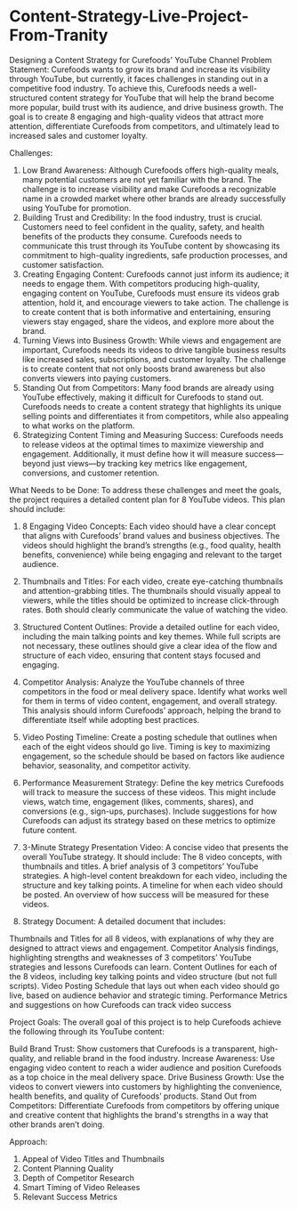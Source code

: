 # Content-Strategy-Live-Project-From-Tranity
Designing a Content Strategy for Curefoods' YouTube Channel
Problem Statement:
Curefoods wants to grow its brand and increase its visibility through YouTube, but currently, it faces challenges in standing out in a competitive food industry. To achieve this, Curefoods needs a well-structured content strategy for YouTube that will help the brand become more popular, build trust with its audience, and drive business growth. The goal is to create 8 engaging and high-quality videos that attract more attention, differentiate Curefoods from competitors, and ultimately lead to increased sales and customer loyalty.

Challenges:
1. Low Brand Awareness:
Although Curefoods offers high-quality meals, many potential customers are not yet familiar with the brand. The challenge is to increase visibility and make Curefoods a recognizable name in a crowded market where other brands are already successfully using YouTube for promotion.
2. Building Trust and Credibility:
In the food industry, trust is crucial. Customers need to feel confident in the quality, safety, and health benefits of the products they consume. Curefoods needs to communicate this trust through its YouTube content by showcasing its commitment to high-quality ingredients, safe production processes, and customer satisfaction.
3. Creating Engaging Content:
Curefoods cannot just inform its audience; it needs to engage them. With competitors producing high-quality, engaging content on YouTube, Curefoods must ensure its videos grab attention, hold it, and encourage viewers to take action. The challenge is to create content that is both informative and entertaining, ensuring viewers stay engaged, share the videos, and explore more about the brand.
4. Turning Views into Business Growth:
While views and engagement are important, Curefoods needs its videos to drive tangible business results like increased sales, subscriptions, and customer loyalty. The challenge is to create content that not only boosts brand awareness but also converts viewers into paying customers.
5. Standing Out from Competitors:
Many food brands are already using YouTube effectively, making it difficult for Curefoods to stand out. Curefoods needs to create a content strategy that highlights its unique selling points and differentiates it from competitors, while also appealing to what works on the platform.
6. Strategizing Content Timing and Measuring Success:
Curefoods needs to release videos at the optimal times to maximize viewership and engagement. Additionally, it must define how it will measure success—beyond just views—by tracking key metrics like engagement, conversions, and customer retention.

What Needs to be Done:
To address these challenges and meet the goals, the project requires a detailed content plan for 8 YouTube videos. This plan should include:
1. 8 Engaging Video Concepts:
Each video should have a clear concept that aligns with Curefoods’ brand values and business objectives. The videos should highlight the brand’s strengths (e.g., food quality, health benefits, convenience) while being engaging and relevant to the target audience.
2. Thumbnails and Titles:
For each video, create eye-catching thumbnails and attention-grabbing titles. The thumbnails should visually appeal to viewers, while the titles should be optimized to increase click-through rates. Both should clearly communicate the value of watching the video.
3. Structured Content Outlines:
Provide a detailed outline for each video, including the main talking points and key themes. While full scripts are not necessary, these outlines should give a clear idea of the flow and structure of each video, ensuring that content stays focused and engaging.
4. Competitor Analysis:
Analyze the YouTube channels of three competitors in the food or meal delivery space. Identify what works well for them in terms of video content, engagement, and overall strategy. This analysis should inform Curefoods’ approach, helping the brand to differentiate itself while adopting best practices.
5. Video Posting Timeline:
Create a posting schedule that outlines when each of the eight videos should go live. Timing is key to maximizing engagement, so the schedule should be based on factors like audience behavior, seasonality, and competitor activity.
6. Performance Measurement Strategy:
Define the key metrics Curefoods will track to measure the success of these videos. This might include views, watch time, engagement (likes, comments, shares), and conversions (e.g., sign-ups, purchases). Include suggestions for how Curefoods can adjust its strategy based on these metrics to optimize future content.

1. 3-Minute Strategy Presentation Video:
A concise video that presents the overall YouTube strategy. It should include:
The 8 video concepts, with thumbnails and titles.
A brief analysis of 3 competitors’ YouTube strategies.
A high-level content breakdown for each video, including the structure
and key talking points.
A timeline for when each video should be posted.
An overview of how success will be measured for these videos.

2. Strategy Document:
A detailed document that includes:

Thumbnails and Titles for all 8 videos, with explanations of why they are designed to attract views and engagement.
Competitor Analysis findings, highlighting strengths and weaknesses of 3 competitors’ YouTube strategies and lessons Curefoods can learn.
Content Outlines for each of the 8 videos, including key talking points and video structure (but not full scripts).
Video Posting Schedule that lays out when each video should go live, based on audience behavior and strategic timing.
Performance Metrics and suggestions on how Curefoods can track video success

Project Goals:
The overall goal of this project is to help Curefoods achieve the following through its YouTube content:

Build Brand Trust: Show customers that Curefoods is a transparent, high-quality, and reliable brand in the food industry.
Increase Awareness: Use engaging video content to reach a wider audience and position Curefoods as a top choice in the meal delivery space.
Drive Business Growth: Use the videos to convert viewers into customers by highlighting the convenience, health benefits, and quality of Curefoods’ products.
Stand Out from Competitors: Differentiate Curefoods from competitors by offering unique and creative content that highlights the brand's strengths in a way that other brands aren’t doing.

Approach:
1. Appeal of Video Titles and Thumbnails
2. Content Planning Quality
3. Depth of Competitor Research
4. Smart Timing of Video Releases
5. Relevant Success Metrics
